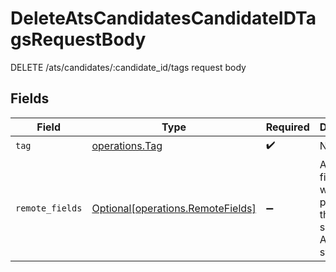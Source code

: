 # DeleteAtsCandidatesCandidateIDTagsRequestBody

DELETE /ats/candidates/:candidate_id/tags request body


## Fields

| Field                                                                        | Type                                                                         | Required                                                                     | Description                                                                  |
| ---------------------------------------------------------------------------- | ---------------------------------------------------------------------------- | ---------------------------------------------------------------------------- | ---------------------------------------------------------------------------- |
| `tag`                                                                        | [operations.Tag](../../models/operations/tag.md)                             | :heavy_check_mark:                                                           | N/A                                                                          |
| `remote_fields`                                                              | [Optional[operations.RemoteFields]](../../models/operations/remotefields.md) | :heavy_minus_sign:                                                           | Additional fields that we will pass through to specific ATS systems.         |